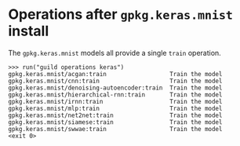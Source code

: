 # Operations after `gpkg.keras.mnist` install

The `gpkg.keras.mnist` models all provide a single `train` operation.

    >>> run("guild operations keras")
    gpkg.keras.mnist/acgan:train                  Train the model
    gpkg.keras.mnist/cnn:train                    Train the model
    gpkg.keras.mnist/denoising-autoencoder:train  Train the model
    gpkg.keras.mnist/hierarchical-rnn:train       Train the model
    gpkg.keras.mnist/irnn:train                   Train the model
    gpkg.keras.mnist/mlp:train                    Train the model
    gpkg.keras.mnist/net2net:train                Train the model
    gpkg.keras.mnist/siamese:train                Train the model
    gpkg.keras.mnist/swwae:train                  Train the model
    <exit 0>
